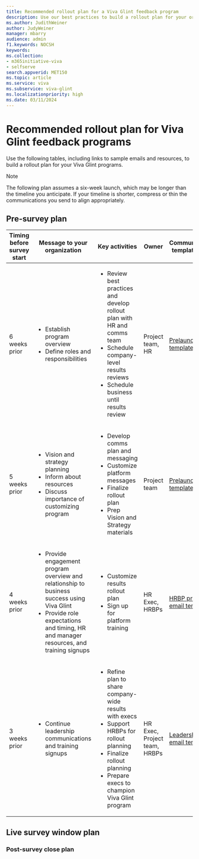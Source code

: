 ```yaml
---
title: Recommended rollout plan for a Viva Glint feedback program
description: Use our best practices to build a rollout plan for your organization's Viva Glint programs.
ms.author: JudithWeiner
author: JudyWeiner
manager: mbarry
audience: admin
f1.keywords: NOCSH
keywords: 
ms.collection:  
- m365initiative-viva
- selfserve 
search.appverid: MET150 
ms.topic: article
ms.service: viva
ms.subservice: viva-glint
ms.localizationpriority: high
ms.date: 03/11/2024
---
```


# Recommended rollout plan for Viva Glint feedback programs

Use the following tables, including links to sample emails and resources, to build a rollout plan for your Viva Glint programs. 

> [!NOTE] 
> The following plan assumes a six-week launch, which may be longer than the timeline you anticipate.  If your timeline is shorter, compress or thin the communications you send to align appropriately.

## Pre-survey plan

|**Timing before survey start**| **Message to your organization**|**Key activities**|**Owner**|**Communication template links**|
|-----------|-----------|----------------|--------|-------------------------------|
|6 weeks prior|<ul><li>Establish program overview</li><li>Define roles and responsibilities</li></ul>|<ul><li>Review best practices and develop rollout plan with HR and comms team </li><li> Schedule company-level results reviews </li><li> Schedule business until results review</li></ul>|Project team, HR|[Prelaunch email templates](/../../viva/glint/communicate/prelaunch-live-email-templates)|
|5 weeks prior|<ul><li>Vision and strategy planning </li><li>Inform about resources </li><li> Discuss importance of customizing program|<ul><li>Develop comms plan and messaging </li><li> Customize platform messages </li><li> Finalize rollout plan </li><li> Prep Vision and Strategy materials</li></ul>|Project team|[Prelaunch email templates](/../../viva/glint/communicate/prelaunch-live-email-templates)|
|4 weeks prior|<ul><li>Provide engagement program overview and relationship to business success using Viva Glint </li><li> Provide role expectations and timing, HR and manager resources, and training signups|<ul><li>Customize results rollout plan </li><li> Sign up for platform training</li></ul>|HR Exec, HRBPs|[HRBP prep email templates](/../../viva/glint/communicate/prelaunch-live-email-templates)|
|3 weeks prior|<ul><li>Continue leadership communications and training signups|<ul><li>Refine plan to share company-wide results with execs </li><li> Support HRBPs for rollout planning </li><li> Finalize rollout planning </li><li> Prepare execs to champion Viva Glint program|HR Exec, Project team, HRBPs|[Leadership prep email templates](/../../viva/glint/communicate/prelaunch-live-email-templates)|







## Live survey window plan

### Post-survey close plan
